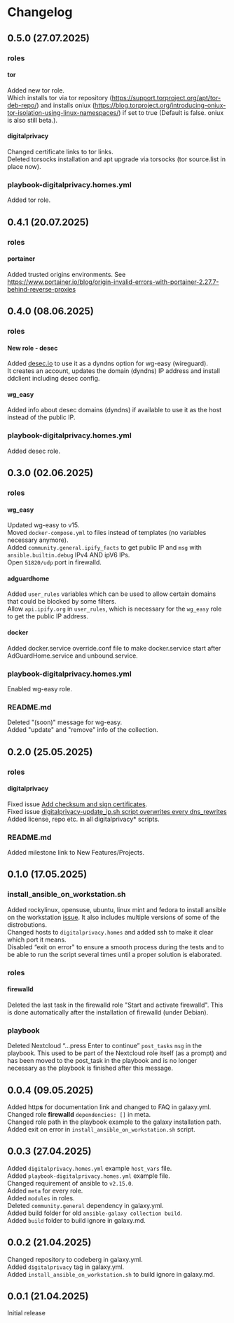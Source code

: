 # Changelog

## 0.5.0 (27.07.2025)
### roles
#### tor
Added new tor role.  
Which installs tor via tor repository (https://support.torproject.org/apt/tor-deb-repo/) and installs oniux (https://blog.torproject.org/introducing-oniux-tor-isolation-using-linux-namespaces/) if set to true (Default is false. oniux is also still beta.).
#### digitalprivacy
Changed certificate links to tor links.  
Deleted torsocks installation and apt upgrade via torsocks (tor source.list in place now).
### playbook-digitalprivacy.homes.yml
Added tor role.

## 0.4.1 (20.07.2025)
### roles
#### portainer
Added trusted origins environments. See https://www.portainer.io/blog/origin-invalid-errors-with-portainer-2.27.7-behind-reverse-proxies

## 0.4.0 (08.06.2025)
### roles
#### New role - desec
Added [desec.io](https://desec.io) to use it as a dyndns option for wg-easy (wireguard).  
It creates an account, updates the domain (dyndns) IP address and install ddclient including desec config.  
#### wg_easy
Added info about desec domains (dyndns) if available to use it as the host instead of the public IP.  
### playbook-digitalprivacy.homes.yml
Added desec role.

## 0.3.0 (02.06.2025)
### roles
#### wg_easy
Updated wg-easy to v15.  
Moved `docker-compose.yml` to files instead of templates (no variables necessary anymore).  
Added `community.general.ipify_facts` to get public IP and `msg` with `ansible.builtin.debug` IPv4 AND ipV6 IPs.  
Open `51820/udp` port in firewalld.  
#### adguardhome
Added `user_rules` variables which can be used to allow certain domains that could be blocked by some filters.  
Allow `api.ipify.org` in `user_rules`, which is necessary for the `wg_easy` role to get the public IP address.  
#### docker
Added docker.service override.conf file to make docker.service start after AdGuardHome.service and unbound.service.  
### playbook-digitalprivacy.homes.yml
Enabled wg-easy role.  
### README.md
Deleted "(soon)" message for wg-easy.  
Added "update" and "remove" info of the collection.  

## 0.2.0 (25.05.2025)
### roles
#### digitalprivacy
Fixed issue [Add checksum and sign certificates](https://codeberg.org/digitalprivacy-homes/ansible-server/issues/6).  
Fixed issue [digitalprivacy-update_ip.sh script overwrites every dns_rewrites](https://codeberg.org/digitalprivacy-homes/ansible-server/issues/1)  
Added license, repo etc. in all digitalprivacy* scripts.  
### README.md
Added milestone link to New Features/Projects.

## 0.1.0 (17.05.2025)
### install_ansible_on_workstation.sh
Added rockylinux, opensuse, ubuntu, linux mint and fedora to install ansible on the workstation [issue](https://codeberg.org/digitalprivacy-homes/ansible-server/issues/3). It also includes multiple versions of some of the distrobutions.  
Changed hosts to `digitalprivacy.homes` and added ssh to make it clear which port it means.  
Disabled “exit on error" to ensure a smooth process during the tests and to be able to run the script several times until a proper solution is elaborated.
### roles
#### firewalld
Deleted the last task in the firewalld role "Start and activate firewalld". This is done automatically after the installation of firewalld (under Debian).  
### playbook
Deleted Nextcloud “...press Enter to continue” `post_tasks` `msg` in the playbook. This used to be part of the Nextcloud role itself (as a prompt) and has been moved to the post_task in the playbook and is no longer necessary as the playbook is finished after this message.   

## 0.0.4 (09.05.2025)
Added http**s** for documentation link and changed to FAQ in galaxy.yml.  
Changed role **firewalld** `dependencies: []` in meta.  
Changed role path in the playbook example to the galaxy installation path.  
Added exit on error in `install_ansible_on_workstation.sh` script.

## 0.0.3 (27.04.2025)
Added `digitalprivacy.homes.yml` example `host_vars` file.  
Added `playbook-digitalprivacy.homes.yml` example file.  
Changed requirement of ansible to `v2.15.0`.  
Added `meta` for every role.  
Added `modules` in roles.  
Deleted `community.general` dependency in galaxy.yml.  
Added build folder for old `ansible-galaxy collection build`.  
Added `build` folder to build ignore in galaxy.md.

## 0.0.2 (21.04.2025)
Changed repository to codeberg in galaxy.yml.  
Added `digitalprivacy` tag in galaxy.yml.  
Added `install_ansible_on_workstation.sh` to build ignore in galaxy.md.

## 0.0.1 (21.04.2025)
Initial release